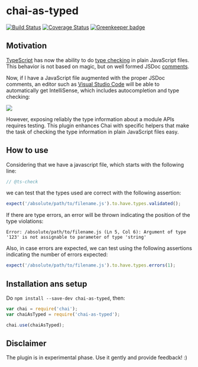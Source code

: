 # chai-as-typed

[![Build Status](https://travis-ci.org/vstirbu/chai-as-typed.svg?branch=master)](https://travis-ci.org/vstirbu/chai-as-typed)
[![Coverage Status](https://coveralls.io/repos/github/vstirbu/chai-as-typed/badge.svg?branch=master)](https://coveralls.io/github/vstirbu/chai-as-typed?branch=master)
[![Greenkeeper badge](https://badges.greenkeeper.io/vstirbu/chai-as-typed.svg)](https://greenkeeper.io/)

## Motivation

[TypeScript](https://www.typescriptlang.org/) has now the ability to do [type checking](https://github.com/Microsoft/TypeScript/wiki/Type-Checking-JavaScript-Files) in plain JavaScript files. This behavior is not based on magic, but on well formed JSDoc [comments](https://github.com/Microsoft/TypeScript/wiki/JSDoc-support-in-JavaScript).

Now, if I have a JavaScript file augmented with the proper JSDoc comments, an editor such as [Visual Studio Code]() will be able to automatically get IntelliSense, which includes autocompletion and type checking:

![](https://raw.github.com/vstirbu/chai-as-typed/master/media/fsm-events-typescript.gif)

However, exposing reliably the type information about a module APIs requires testing. This plugin enhances Chai with specific helpers that make the task of checking the type information in plain JavaScript files easy.

## How to use

Considering that we have a javascript file, which starts with the following line:

```javascript
// @ts-check
```

we can test that the types used are correct with the following assertion:

```javascript
expect('/absolute/path/to/filename.js').to.have.types.validated();
```

If there are type errors, an error will be thrown indicating the position of the type violations:

```
Error: /absolute/path/to/filename.js (Ln 5, Col 6): Argument of type '123' is not assignable to parameter of type 'string'
```

Also, in case errors are expected, we can test using the following assertions indicating the number of errors expected:

```javascript
expect('/absolute/path/to/filename.js').to.have.types.errors(1);
```

## Installation ans setup

Do `npm install --save-dev chai-as-typed`, then:

```javascript
var chai = require('chai');
var chaiAsTyped = require('chai-as-typed');

chai.use(chaiAsTyped);
```

## Disclaimer

The plugin is in experimental phase. Use it gently and provide feedback! :)
